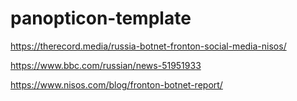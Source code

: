 # panopticon-template

https://therecord.media/russia-botnet-fronton-social-media-nisos/

https://www.bbc.com/russian/news-51951933

https://www.nisos.com/blog/fronton-botnet-report/
